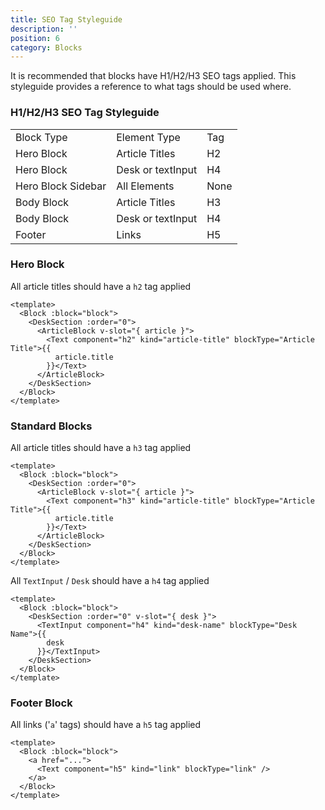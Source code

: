 ```yaml
---
title: SEO Tag Styleguide
description: ''
position: 6
category: Blocks
---
```


<alert Type="info">It is recommended that blocks have H1/H2/H3 SEO tags applied. This styleguide provides a reference to what tags should be used where.</alert>

### H1/H2/H3 SEO Tag Styleguide

<table>
  <tr>
    <td>Block Type</td>
    <td>Element Type</td>
    <td>Tag</td>
  </tr>
  <tr>
    <td>Hero Block</td>
    <td>Article Titles</td>
    <td>H2</td>
  </tr>
  <tr>
    <td>Hero Block</td>
    <td>Desk or textInput</td>
    <td>H4</td>
  </tr>
  <tr>
    <td>Hero Block Sidebar</td>
    <td>All Elements</td>
    <td>None</td>
  </tr>
  <tr>
    <td>Body Block</td>
    <td>Article Titles</td>
    <td>H3</td>
  </tr>
  <tr>
    <td>Body Block</td>
    <td>Desk or textInput</td>
    <td>H4</td>
  </tr>
  <tr>
    <td>Footer</td>
    <td>Links</td>
    <td>H5</td>
  </tr>
</table>

### Hero Block

All article titles should have a `h2` tag applied

```vue
<template>
  <Block :block="block">
    <DeskSection :order="0">
      <ArticleBlock v-slot="{ article }">
        <Text component="h2" kind="article-title" blockType="Article Title">{{
          article.title
        }}</Text>
      </ArticleBlock>
    </DeskSection>
  </Block>
</template>
```

### Standard Blocks

All article titles should have a `h3` tag applied

```vue
<template>
  <Block :block="block">
    <DeskSection :order="0">
      <ArticleBlock v-slot="{ article }">
        <Text component="h3" kind="article-title" blockType="Article Title">{{
          article.title
        }}</Text>
      </ArticleBlock>
    </DeskSection>
  </Block>
</template>
```

All `TextInput` / `Desk` should have a `h4` tag applied

```vue
<template>
  <Block :block="block">
    <DeskSection :order="0" v-slot="{ desk }">
      <TextInput component="h4" kind="desk-name" blockType="Desk Name">{{
        desk
      }}</TextInput>
    </DeskSection>
  </Block>
</template>
```

### Footer Block

All links ('`a`' tags) should have a `h5` tag applied

```vue
<template>
  <Block :block="block">
    <a href="...">
      <Text component="h5" kind="link" blockType="link" />
    </a>
  </Block>
</template>
```
